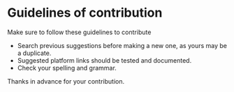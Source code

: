 # Guidelines of contribution

Make sure to follow these guidelines to contribute

- Search previous suggestions before making a new one, as yours may be a duplicate.
- Suggested platform links should be tested and documented.
- Check your spelling and grammar.

Thanks in advance for your contribution.
